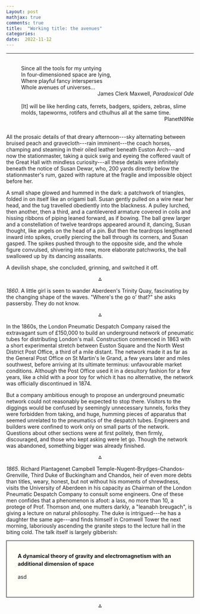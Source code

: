 ```yaml
---
Layout: post
mathjax: true
comments: true
title:  "Working title: the avenues"
categories:
date:  2022-11-12
---
```


---
<br>

<span style="padding-left: 40px; display:block">
Since all the tools for my untying <br>
In four-dimensioned space are lying, <br>
Where playful fancy intersperses <br>
Whole avenues of universes...
</span>

<div style="text-align: right">James Clerk Maxwell, <i>Paradoxical Ode</i>
</div> <br>

<span style="padding-left: 40px; display:block">
[It] will be like herding cats, ferrets, badgers, spiders, zebras, slime molds, tapeworms, rotifers and cthulhus all at the same time.
</span>

<div style="text-align: right">PlanetN9Ne
</div> <br>

All the prosaic details of that dreary afternoon---sky alternating between bruised peach and
gravecloth---rain imminent---the coach horses, champing and steaming
in their oiled leather beneath Euston Arch---and now the stationmaster,
taking a quick swig and eyeing the coffered vault of
the Great Hall with mindless curiosity---all these details were
infinitely beneath the notice of Susan Dewar, who, 200
yards directly below the stationmaster's rum, gazed with rapture at the fragile and
impossible object before her.

A small shape glowed and hummed in the dark: a patchwork of
triangles, folded in on itself like an origami ball.
Susan gently pulled on a wire near her head, and the tug travelled obediently
into the blackness. A pulley lurched, then another, then a
third, and a cantilevered armature covered in coils and hissing ribbons of
piping leaned forward, as if bowing.
The ball grew larger and a constellation of twelve teardrops appeared around
it, dancing, Susan thought, like angels on the head of a pin.
But then the teardrops lengthened inward into spikes, cruelly piercing the
ball through its corners, and Susan gasped.
The spikes pushed through to the opposite side, and the whole figure
convulsed, shivering into new, more elaborate patchworks, the ball
swallowed up by its dancing assailants.

A devilish shape, she concluded, grinning, and switched it off.

<p align="center">
  ⁂
  </p>

*1860*. A little girl is seen to wander Aberdeen's Trinity Quay, fascinating by the
changing shape of the waves. "Where's the go o' that?" she asks
passersby. They do not know.

<p align="center">
  ⁂
  </p>

In the 1860s, the London Pneumatic Despatch Company raised the extravagant sum of
£150,000 to build an underground network of pneumatic tubes for
distributing London's mail.
Construction commenced in 1863 with a short experimental stretch between Euston Square and the North
West District Post Office, a third of a mile distant.
The network made it as far as the General Post Office on St Martin's
le Grand, a few years later and miles southwest, before arriving at
its ultimate terminus: unfavourable market conditions. Although the Post
Office used it in a desultory fashion for a few years, like a child
with a poor toy for which it has no alternative,
the network was officially
discontinued in 1874.

But a company ambitious enough to propose an underground pneumatic
network could not reasonably be expected to stop there.
Visitors to the diggings would be confused by seemingly unnecessary
tunnels, forks they were forbidden from taking, and huge, humming
pieces of apparatus that seemed unrelated to the pneumatics of the despatch tubes.
Engineers and builders were confined to work only on small parts of the network.
Questions about other sections were at first politely, then firmly,
discouraged, and those who kept asking were let go.
Though the network was abandoned, something bigger was already finished.

<p align="center">
  ⁂
  </p>

*1865*. Richard Plantagenet Campbell
 Temple-Nugent-Brydges-Chandos-Grenville, Third Duke of Buckingham and
 Chandos, heir of even more debts than titles, weary, honest, but not without his
 moments of shrewdness, visits the University of Aberdeen in his
 capacity as Chairman of the London Pneumatic Despatch Company to
 consult some engineers.
One of these men confides that a phenomenon is afoot: a lass, no more
 than 10, a protege of Prof. Thomson and, one mutters darkly, a "leanabh breugach", is giving a lecture
 on natural philosophy.
 The duke is intrigued---he has a daughter the same age---and finds
 himself in Cromwell Tower the next morning,
 laboriously ascending the granite steps to the lecture hall in the biting cold.
 The talk itself is largely gibberish:<br>

<div style="background-color: #fffff8 ; padding: 30px; border: 1px
solid black; line-height:1.5; margin = 20 px 20 px">
<b>A dynamical theory of gravity and electromagnetism with an additional
dimension of space</b> <br>

asd
</div>

<p align="center">
  ⁂
  </p>

<!-- https://en.wikipedia.org/wiki/London_Pneumatic_Despatch_Company -->
<!-- http://www.polytope.net/hedrondude/regulars.htm -->
<!-- , or the apostles orbiting the son. , a betrayal beyond anything in the scriptures. -->
<!-- https://homepages.abdn.ac.uk/npmuseum/scitourKings.shtml -->
<!-- https://homepages.abdn.ac.uk/npmuseum/article/CTO/CTOPortfolio.html -->
